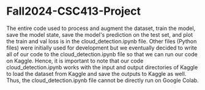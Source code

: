 # Fall2024-CSC413-Project
The entire code used to process and augment the dataset, train the model, save the model state, save the model's prediction on the test set, and plot the train and val loss is in the cloud_detection.ipynb file. Other files (Python files) were initially used for development but we eventually decided to write all of our code to the cloud_detection.ipynb file so that we can run our code on Kaggle. Hence, it is important to note that our code cloud_detection.ipynb works with the input and output directories of Kaggle to load the dataset from Kaggle and save the outputs to Kaggle as well. Thus, the cloud_detection.ipynb file cannot be directly run on Google Colab. 
